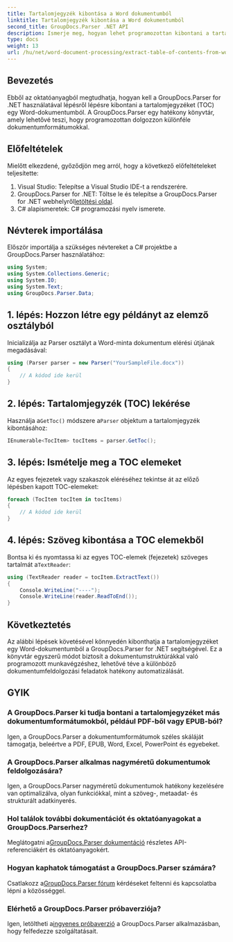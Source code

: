 ```yaml
---
title: Tartalomjegyzék kibontása a Word dokumentumból
linktitle: Tartalomjegyzék kibontása a Word dokumentumból
second_title: GroupDocs.Parser .NET API
description: Ismerje meg, hogyan lehet programozottan kibontani a tartalomjegyzéket (TOC) Word-dokumentumokból a GroupDocs.Parser for .NET segítségével.
type: docs
weight: 13
url: /hu/net/word-document-processing/extract-table-of-contents-from-word-document/
---
```

## Bevezetés
Ebből az oktatóanyagból megtudhatja, hogyan kell a GroupDocs.Parser for .NET használatával lépésről lépésre kibontani a tartalomjegyzéket (TOC) egy Word-dokumentumból. A GroupDocs.Parser egy hatékony könyvtár, amely lehetővé teszi, hogy programozottan dolgozzon különféle dokumentumformátumokkal.
## Előfeltételek
Mielőtt elkezdené, győződjön meg arról, hogy a következő előfeltételeket teljesítette:
1. Visual Studio: Telepítse a Visual Studio IDE-t a rendszerére.
2.  GroupDocs.Parser for .NET: Töltse le és telepítse a GroupDocs.Parser for .NET webhelyről[letöltési oldal](https://releases.groupdocs.com/parser/net/).
3. C# alapismeretek: C# programozási nyelv ismerete.

## Névterek importálása
Először importálja a szükséges névtereket a C# projektbe a GroupDocs.Parser használatához:
```csharp
using System;
using System.Collections.Generic;
using System.IO;
using System.Text;
using GroupDocs.Parser.Data;
```
## 1. lépés: Hozzon létre egy példányt az elemző osztályból
Inicializálja az Parser osztályt a Word-minta dokumentum elérési útjának megadásával:
```csharp
using (Parser parser = new Parser("YourSampleFile.docx"))
{
    // A kódod ide kerül
}
```
## 2. lépés: Tartalomjegyzék (TOC) lekérése
 Használja a`GetToc()` módszere a`Parser` objektum a tartalomjegyzék kibontásához:
```csharp
IEnumerable<TocItem> tocItems = parser.GetToc();
```
## 3. lépés: Ismételje meg a TOC elemeket
Az egyes fejezetek vagy szakaszok eléréséhez tekintse át az előző lépésben kapott TOC-elemeket:
```csharp
foreach (TocItem tocItem in tocItems)
{
    // A kódod ide kerül
}
```
## 4. lépés: Szöveg kibontása a TOC elemekből
 Bontsa ki és nyomtassa ki az egyes TOC-elemek (fejezetek) szöveges tartalmát a`TextReader`:
```csharp
using (TextReader reader = tocItem.ExtractText())
{
    Console.WriteLine("----");
    Console.WriteLine(reader.ReadToEnd());
}
```

## Következtetés
Az alábbi lépések követésével könnyedén kibonthatja a tartalomjegyzéket egy Word-dokumentumból a GroupDocs.Parser for .NET segítségével. Ez a könyvtár egyszerű módot biztosít a dokumentumstruktúrákkal való programozott munkavégzéshez, lehetővé téve a különböző dokumentumfeldolgozási feladatok hatékony automatizálását.

## GYIK
### A GroupDocs.Parser ki tudja bontani a tartalomjegyzéket más dokumentumformátumokból, például PDF-ből vagy EPUB-ból?
Igen, a GroupDocs.Parser a dokumentumformátumok széles skáláját támogatja, beleértve a PDF, EPUB, Word, Excel, PowerPoint és egyebeket.
### A GroupDocs.Parser alkalmas nagyméretű dokumentumok feldolgozására?
Igen, a GroupDocs.Parser nagyméretű dokumentumok hatékony kezelésére van optimalizálva, olyan funkciókkal, mint a szöveg-, metaadat- és strukturált adatkinyerés.
### Hol találok további dokumentációt és oktatóanyagokat a GroupDocs.Parserhez?
 Meglátogatni a[GroupDocs.Parser dokumentáció](https://reference.groupdocs.com/parser/net/) részletes API-referenciákért és oktatóanyagokért.
### Hogyan kaphatok támogatást a GroupDocs.Parser számára?
 Csatlakozz a[GroupDocs.Parser fórum](https://forum.groupdocs.com/c/parser/17) kérdéseket feltenni és kapcsolatba lépni a közösséggel.
### Elérhető a GroupDocs.Parser próbaverziója?
 Igen, letöltheti a[ingyenes próbaverzió](https://releases.groupdocs.com/) a GroupDocs.Parser alkalmazásban, hogy felfedezze szolgáltatásait.